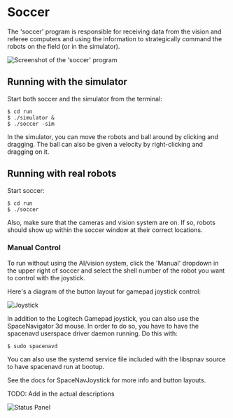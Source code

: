 
# Soccer

The 'soccer' program is responsible for receiving data from the vision and referee computers and using the information to strategically command the robots on the field (or in the simulator).

![Screenshot of the 'soccer' program](soccer.png "Soccer")


## Running with the simulator

Start both soccer and the simulator from the terminal:

~~~~~~~~~~~~~~~{.sh}
$ cd run
$ ./simulator &
$ ./soccer -sim
~~~~~~~~~~~~~~~


In the simulator, you can move the robots and ball around by clicking and dragging.  The ball can also be given a velocity by right-clicking and dragging on it.


## Running with real robots

Start soccer:

~~~~~~~~~{.sh}
$ cd run
$ ./soccer
~~~~~~~~~

Also, make sure that the cameras and vision system are on.  If so, robots should show up within the soccer window at their correct locations.


### Manual Control

To run without using the AI/vision system, click the 'Manual' dropdown in the upper right of soccer and select the shell number of the robot you want to control with the joystick.

Here's a diagram of the button layout for gamepad joystick control:

![Joystick](joystick-layout.png "Joystick Controls")

In addition to the Logitech Gamepad joystick, you can also use the SpaceNavigator 3d mouse.  In order to do so, you have to have the spacenavd userspace driver daemon running.  Do this with:

~~~~~{.sh}
$ sudo spacenavd
~~~~~

You can also use the systemd service file included with the libspnav source to have spacenavd run at bootup.

See the docs for SpaceNavJoystick for more info and button layouts.


TODO: Add in the actual descriptions

![Status Panel](robot-status-panel.png "Status Panel")